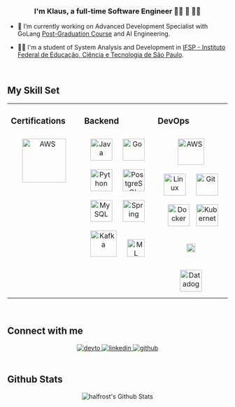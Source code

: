 ### <div align="center">I'm Klaus, a full-time Software Engineer 👨‍💻 🚀 🏄🏻</div>


- 🔭 I’m currently working on Advanced Development Specialist with GoLang [Post-Graduation Course](https://goexpert.fullcycle.com.br/pos-goexpert/) and AI Engineering.


- 👨‍🎓 I'm a student of System Analysis and Development in [IFSP - Instituto Federal de Educação, Ciência e Tecnologia de São Paulo](https://spo.ifsp.edu.br/tads).


[//]: # (- ⚡ Fun facts about me: I love watching animes, do sports and traveling!)


<br/>  


## My Skill Set
<table><tr><td valign="top" width="33%">



### Certifications
<div align="center">  
<a href="https://www.credly.com/badges/735b1e36-d7ba-42cf-b3db-9127fbb6f271" target="_blank"><img style="margin: 10px" src="https://images.credly.com/size/340x340/images/00634f82-b07f-4bbd-a6bb-53de397fc3a6/image.png" alt="AWS" height="100" /></a>  

</div>

</td><td valign="top" width="33%">



### Backend
<div align="center">  
<a href="https://www.java.com/" target="_blank"><img style="margin: 10px" src="https://profilinator.rishav.dev/skills-assets/java-original-wordmark.svg" alt="Java" height="50" /></a>
<a href="https://go.dev/" target="_blank"><img style="margin: 10px" src="https://profilinator.rishav.dev/skills-assets/go-original.svg" alt="Go" height="50" /></a>
<a href="https://www.python.org/" target="_blank"><img style="margin: 10px" src="https://profilinator.rishav.dev/skills-assets/python-original.svg" alt="Python" height="50" /></a>  
<a href="https://www.postgresql.org/" target="_blank"><img style="margin: 10px" src="https://profilinator.rishav.dev/skills-assets/postgresql-original-wordmark.svg" alt="PostgreSQL" height="50" /></a>  
<a href="https://www.mysql.com/" target="_blank"><img style="margin: 10px" src="https://profilinator.rishav.dev/skills-assets/mysql-original-wordmark.svg" alt="MySQL" height="50" /></a>  
<a href="https://docs.spring.io/spring-framework/docs/3.0.x/reference/expressions.html#:~:text=The%20Spring%20Expression%20Language%20(SpEL,and%20basic%20string%20templating%20functionality." target="_blank"><img style="margin: 10px" src="https://profilinator.rishav.dev/skills-assets/springio-icon.svg" alt="Spring" height="50" /></a>  
<a href="https://kafka.apache.org/" target="_blank"><img style="margin: 10px" src="https://www.openpolicyagent.org/img/logos/integrations/kafka-authorization.png" alt="Kafka" height="60" /></a>  
<a href="https://aws.amazon.com/pt/what-is/machine-learning/" target="_blank"><img style="margin: 10px" src="https://i0.wp.com/www.wi6labs.com/wp-content/uploads/2019/12/Machine-learning-logo-1.png?ssl=1" alt="ML" height="40" /></a>  
</div>

</td><td valign="top" width="33%">


### DevOps
<div align="center">  
<a href="https://aws.amazon.com/" target="_blank"><img style="margin: 10px" src="https://profilinator.rishav.dev/skills-assets/amazonwebservices-original-wordmark.svg" alt="AWS" height="60" /></a>  
<a href="https://www.linux.org/" target="_blank"><img style="margin: 10px" src="https://profilinator.rishav.dev/skills-assets/linux-original.svg" alt="Linux" height="50" /></a>  
<a href="https://github.com/" target="_blank"><img style="margin: 10px" src="https://profilinator.rishav.dev/skills-assets/git-scm-icon.svg" alt="Git" height="50" /></a>  
<a href="https://www.docker.com/" target="_blank"><img style="margin: 10px" src="https://profilinator.rishav.dev/skills-assets/docker-original-wordmark.svg" alt="Docker" height="50" /></a>  
<a href="https://kubernetes.io/pt-br/" target="_blank"><img style="margin: 1px" src="https://miro.medium.com/v2/resize:fit:619/0*jCLgWQbZIm-IPUfD.png" alt="Kubernetes" height="50" /></a>  
<a href="https://www.splunk.com/" target="_blank"><img style="margin: 30px" src="https://www.splunk.com/content/dam/splunk2/en_us/images/events/mediakit/splunk-corp-logo-w-rgb.png" alt="Splunk" height="20" /></a>  
<a href="https://www.datadoghq.com/" target="_blank"><img style="margin: 10px" src="https://www.svgrepo.com/show/353635/datadog.svg" alt="Datadog" height="50" /></a>  
</div>

</td></tr></table>  

<br/>  


## Connect with me
<div align="center">
<a href="https://dev.to/klausbarbosa" target="_blank">
<img src=https://img.shields.io/badge/dev.to-%2308090A.svg?&style=for-the-badge&logo=dev.to&logoColor=white alt=devto style="margin-bottom: 5px;" />
</a>
<a href="https://www.linkedin.com/in/klaus-barbosa-707b8a185/" target="_blank">
<img src=https://img.shields.io/badge/linkedin-%231E77B5.svg?&style=for-the-badge&logo=linkedin&logoColor=white alt=linkedin style="margin-bottom: 5px;" />
</a>
<a href="https://github.com/KlausBarbosa" target="_blank">
<img src=https://img.shields.io/badge/github-%2324292e.svg?&style=for-the-badge&logo=github&logoColor=white alt=github style="margin-bottom: 5px;" />
</a>  
</div>  


<br/>  


## Github Stats
<p align="center">
<img align="center" src="https://github-readme-stats.vercel.app/api?username=KlausBarbosa&show_icons=true&count_private=true&include_all_commits=true&line_height=27&theme=dracula" alt="halfrost's Github Stats" />
